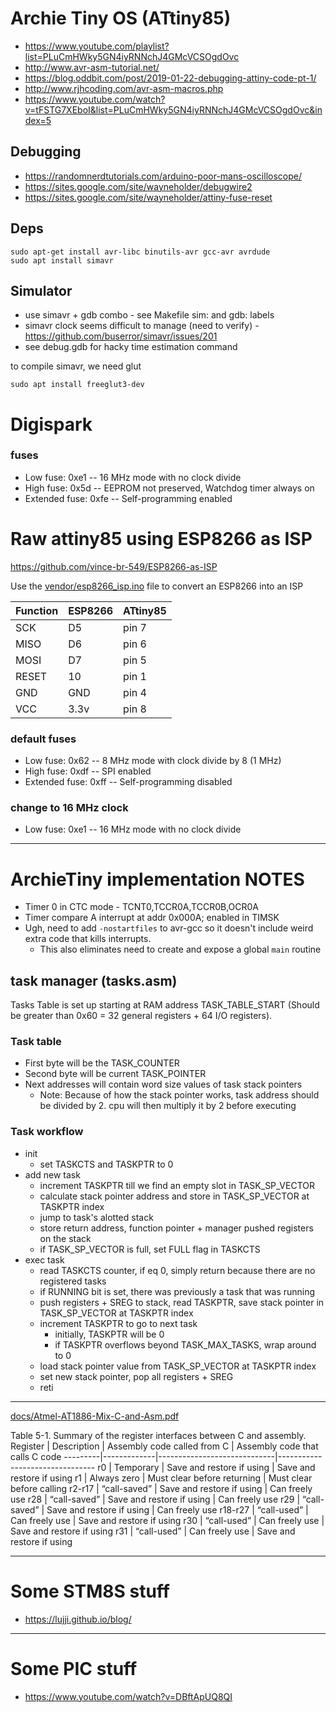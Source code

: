 # Archie Tiny OS (ATtiny85)

- https://www.youtube.com/playlist?list=PLuCmHWky5GN4iyRNNchJ4GMcVCSOgdOvc
- http://www.avr-asm-tutorial.net/
- https://blog.oddbit.com/post/2019-01-22-debugging-attiny-code-pt-1/
- http://www.rjhcoding.com/avr-asm-macros.php
- https://www.youtube.com/watch?v=tFSTG7XEboI&list=PLuCmHWky5GN4iyRNNchJ4GMcVCSOgdOvc&index=5


## Debugging
- https://randomnerdtutorials.com/arduino-poor-mans-oscilloscope/
- https://sites.google.com/site/wayneholder/debugwire2
- https://sites.google.com/site/wayneholder/attiny-fuse-reset

## Deps

```
sudo apt-get install avr-libc binutils-avr gcc-avr avrdude
sudo apt install simavr
```


## Simulator

- use simavr + gdb combo - see Makefile sim: and gdb: labels
- simavr clock seems difficult to manage (need to verify) - https://github.com/buserror/simavr/issues/201
- see debug.gdb for hacky time estimation command

to compile simavr, we need glut
```
sudo apt install freeglut3-dev
```

# Digispark
### fuses
- Low fuse: 0xe1  -- 16 MHz mode with no clock divide
- High fuse: 0x5d -- EEPROM not preserved, Watchdog timer always on
- Extended fuse: 0xfe -- Self-programming enabled



# Raw attiny85 using ESP8266 as ISP

https://github.com/vince-br-549/ESP8266-as-ISP

Use the [vendor/esp8266_isp.ino](vendor/esp8266_isp.ino) file to convert an ESP8266 into an ISP

Function| ESP8266 | ATtiny85
---|---|---
SCK | D5 | pin 7
MISO | D6 | pin 6
MOSI | D7 | pin 5
RESET | 10 | pin 1
GND | GND | pin 4
VCC | 3.3v | pin 8

### default fuses
- Low fuse: 0x62  -- 8 MHz mode with clock divide by 8 (1 MHz)
- High fuse: 0xdf -- SPI enabled
- Extended fuse: 0xff  -- Self-programming disabled

### change to 16 MHz clock
- Low fuse: 0xe1  -- 16 MHz mode with no clock divide



-----

# ArchieTiny implementation NOTES

- Timer 0 in CTC mode - TCNT0,TCCR0A,TCCR0B,OCR0A
- Timer compare A interrupt at addr 0x000A; enabled in TIMSK
- Ugh, need to add `-nostartfiles` to avr-gcc so it doesn't include weird extra code that kills interrupts.
    - This also eliminates need to create and expose a global `main` routine

## task manager (tasks.asm)
Tasks Table is set up starting at RAM address TASK_TABLE_START (Should be greater than 0x60 = 32 general registers + 64 I/O registers).

### Task table
- First byte will be the TASK_COUNTER
- Second byte will be current TASK_POINTER
- Next addresses will contain word size values of task stack pointers
    - Note: Because of how the stack pointer works, task address should be divided by 2. cpu will then multiply it by 2 before executing

### Task workflow
- init
    - set TASKCTS and TASKPTR to 0
- add new task
    - increment TASKPTR till we find an empty slot in TASK_SP_VECTOR
    - calculate stack pointer address and store in TASK_SP_VECTOR at TASKPTR index
    - jump to task's alotted stack
    - store return address, function pointer + manager pushed registers on the stack
    - if TASK_SP_VECTOR is full, set FULL flag in TASKCTS
- exec task
    - read TASKCTS counter, if eq 0, simply return because there are no registered tasks
    - if RUNNING bit is set, there was previously a task that was running
    - push registers + SREG to stack, read TASKPTR, save stack pointer in TASK_SP_VECTOR at TASKPTR index
    - increment TASKPTR to go to next task
        - initially, TASKPTR will be 0
        - if TASKPTR overflows beyond TASK_MAX_TASKS, wrap around to 0
    - load stack pointer value from TASK_SP_VECTOR at TASKPTR index
    - set new stack pointer, pop all registers + SREG
    - reti

-----

[docs/Atmel-AT1886-Mix-C-and-Asm.pdf](docs/Atmel-AT1886-Mix-C-and-Asm.pdf)

Table 5-1. Summary of the register interfaces between C and assembly.
Register | Description | Assembly code called from C | Assembly code that calls C code
---------|-------------|-----------------------------|--------------------------------
r0 | Temporary | Save and restore if using | Save and restore if using
r1 | Always zero | Must clear before returning | Must clear before calling
r2-r17 | “call-saved” | Save and restore if using | Can freely use
r28    | “call-saved” | Save and restore if using | Can freely use
r29    | “call-saved” | Save and restore if using | Can freely use
r18-r27 | “call-used” | Can freely use | Save and restore if using
r30     | “call-used” | Can freely use | Save and restore if using
r31     | “call-used” | Can freely use | Save and restore if using


-----

# Some STM8S stuff

- https://lujji.github.io/blog/


-----

# Some PIC stuff

- https://www.youtube.com/watch?v=DBftApUQ8QI
